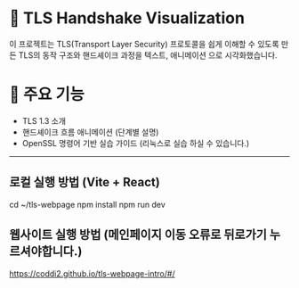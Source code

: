# 🔐 TLS Handshake Visualization

이 프로젝트는 TLS(Transport Layer Security) 프로토콜을 쉽게 이해할 수 있도록 만든 
TLS의 동작 구조와 핸드셰이크 과정을 텍스트,  애니메이션 으로 시각화했습니다.

# 📌 주요 기능

- TLS 1.3 소개
- 핸드셰이크 흐름 애니메이션 (단계별 설명)
- OpenSSL 명령어 기반 실습 가이드 (리눅스로 실습 하실 수 있습니다.)

---

## 로컬 실행 방법 (Vite + React)
cd ~/tls-webpage
npm install
npm run dev

## 웹사이트 실행 방법 (메인페이지 이동 오류로 뒤로가기 누르셔야합니다.)
https://coddi2.github.io/tls-webpage-intro/#/
